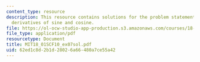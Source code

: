 ```yaml
---
content_type: resource
description: This resource contains solutions for the problem statements related to
  derivatives of sine and cosine.
file: https://ol-ocw-studio-app-production.s3.amazonaws.com/courses/18-01sc-single-variable-calculus-fall-2010/62ed1c8d2b1d28026a66480a7ce55a42_MIT18_01SCF10_ex07sol.pdf
file_type: application/pdf
resourcetype: Document
title: MIT18_01SCF10_ex07sol.pdf
uid: 62ed1c8d-2b1d-2802-6a66-480a7ce55a42
---
```

